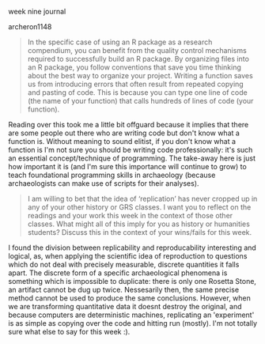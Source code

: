 week nine journal

archeron1148

>In the specific case of using an R package as a research compendium, you can benefit from the quality control mechanisms required to successfully build an R package. By organizing files into an R package, you follow conventions that save you time thinking about the best way to organize your project. Writing a function saves us from introducing errors that often result from repeated copying and pasting of code. This is because you can type one line of code (the name of your function) that calls hundreds of lines of code (your function).

Reading over this took me a little bit offguard because it implies that there are some people out there who are writing code but don't know what a function is. Without meaning to sound elitist, if you don't know what a function is I'm not sure you should be writing code professionally: it's such an essential concept/technique of programming. The take-away here is just how important it is (and I'm sure this importance will continue to grow) to teach foundational programming skills in archaeology (because archaeologists can make use of scripts for their analyses).

>I am willing to bet that the idea of ‘replication’ has never cropped up in any of your other history or GRS classes. I want you to reflect on the readings and your work this week in the context of those other classes. What might all of this imply for you as history or humanities students? Discuss this in the context of your wins/fails for this week.

I found the division between replicability and reproducability interesting and logical, as, when applying the scientific idea of reproduction to questions which do not deal with precisely measurable, discrete quantities it falls apart. The discrete form of a specific archaeological phenomena is something which is impossible to duplicate: there is only one Rosetta Stone, an artifact cannot be dug up twice. Nessesarily then, the same precise method cannot be used to produce the same conclusions. However, when we are transforming quantitative data it doesnt destroy the original, and because computers are deterministic machines, replicating an 'experiment' is as simple as copying over the code and hitting run (mostly). I'm not totally sure what else to say for this week :).
